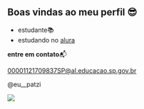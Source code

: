 ## Boas vindas ao meu perfil 😎

- estudante📚
- estudando no [alura](https://www.alura.com.br) 

**entre em contato**📬

00001121709837SP@al.educacao.sp.gov.br

@eu__patzi

![](https://tenor.com/pt-BR/view/anya-forger-gif-14135670661561260102) 
